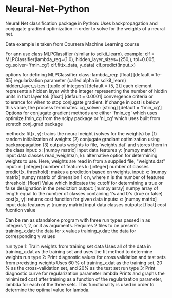 # Neural-Net-Python
Neural Net classification package in Python:
Uses backpropagation and conjugate gradient optimization in order to solve for the weights of a neural net. 

Data example is taken from Coursera Machine Learning course


For ann use class MLPClassifier (similar to scikit_learn).
example:
    clf = MLPClassifier(lambda_reg=(1.0), hidden_layer_sizes=(250,), tol=0.005, cg_solver='fmin_cg')
    clf.fit(x_data, y_data)
    clf.predict(input_x)
        
options for defining MLPClassifier class:
    lambda_reg: [float] [default = 1e-05] 
        regularization parameter (called alpha in scikit_learn)
    hidden_layer_sizes: [tuple of integers] [default = (5, 2)]
        each element represents a hidden layer with the integer representing 
        the number of hiddin units in that layer
    tol: [float] [default = 0.0001]
        convergence criteria or tolerance for when to stop conjugate gradient. 
        If change in cost is below this value, the process terminates. 
    cg_solver: [string] [default = 'fmin_cg']
        Options for conjugate gradient methods are either 'fmin_cg' which 
        uses optimize.fmin_cg from the scipy package or 'nl_cg' which uses 
        built from scratch conj_grad package
        
methods:
    fit(x, y):
        trains the neural neight (solves for the weights) by 
        (1) random initialization of weights
        (2) conjugate gradiant optimization using backpropagation
        (3) outputs weights to file, 'weights.dat' and stores them in the 
            class 
        input:
            x: [numpy matrix]
                input data features
            y: [numpy matrix]
                input data classes
    read_weights(n, k):
        alternative option for determining weights to use. Here, weights are
        read in from a supplied file, "weights.dat"
        input:
            n: [integer]
                number of features
            k: [integer]
                number of classes
    predict(x, threshold):
        makes a prediction based on weights. 
        input:
            x: [numpy matrix]
                numpy matrix of dimension 1 x n, where n is the number of features
            threshold: [float]
                Value which indicates the cutoff for determining a true or false 
                designation in the prediction
        output:
            [numpy array]
                numpy array of length equal to the number of classes containing 
                1's and 0's (true or false)
    cost(x, y):
        returns cost function for given data
        inputs:
            x: [numpy matrix]
                input data features
            y: [numpy matrix]
                input data classes
        outputs:
            [float]
                cost fucntion value
                
                
Can be ran as standalone program with three run types passed in as integers 1, 2, or 
3 as arguments.
Requires 2 files to be present:
    training_x.dat: the data for x values
    training_y.dat: the data for corresponding y values 
  
run type 1: Train weights from training set data
    Uses all of the data in training_x.dat as the training set and uses the fit method 
    to determine weights
run type 2: Print diagnostic values for cross validation and test sets from prexisting 
    weights
    Uses 60 % of training_x.dat as the training set, 20 % as the cross-validation set, 
    and 20% as the test set
run type 3: Print diagnostic curve for regularization parameter lambda
    Prints and graphs the minimized cost after training as a function of the 
    regularization parameter, lambda for each of the three sets. This functionality 
    is used in order to determine the optimal value for lambda. 
        
        
    
